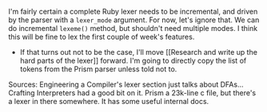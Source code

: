 I'm fairly certain a complete Ruby lexer needs to be incremental, and driven by the parser with a `lexer_mode` argument.
For now, let's ignore that. We can do incremental `lexeme()` method, but shouldn't need multiple modes.
I think this will be fine to lex the first couple of week's features.
- If that turns out not to be the case, I'll move [[Research and write up the hard parts of the lexer]] forward.
I'm going to directly copy the list of tokens from the Prism parser unless told not to.

Sources:
Engineering a Compiler's lexer section just talks about DFAs...
Crafting Interpreters had a good bit on it.
Prism a 23k-line c file, but there's a lexer in there somewhere. It has some useful internal docs.